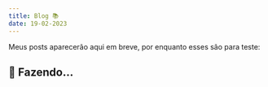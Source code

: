 ```yaml
---
title: Blog 📚
date: 19-02-2023
---
```


Meus posts aparecerão aqui em breve, por enquanto esses são para teste:

## 🚧 Fazendo...